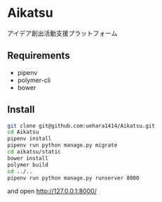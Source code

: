 # Aikatsu
アイデア創出活動支援プラットフォーム

## Requirements
- pipenv
- polymer-cli
- bower

## Install

```sh
git clone git@github.com:uehara1414/Aikatsu.git
cd Aikatsu
pipenv install
pipenv run python manage.py migrate
cd aikatsu/static
bower install
polymer build
cd ../..
pipenv run python manage.py runserver 8000
```

and open http://127.0.0.1:8000/
